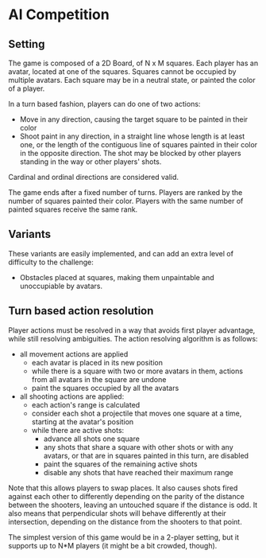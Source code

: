 # AI Competition


## Setting

The game is composed of a 2D Board, of N x M squares. Each player has an
avatar, located at one of the squares. Squares cannot be occupied by multiple
avatars. Each square may be in a neutral state, or painted the color of a
player.

In a turn based fashion, players can do one of two actions:

* Move in any direction, causing the target square to be painted in their color
* Shoot paint in any direction, in a straight line whose length is at least
  one, or the length of the contiguous line of squares painted in their color
  in the opposite direction. The shot may be blocked by other players standing
  in the way or other players' shots.

Cardinal and ordinal directions are considered valid.

The game ends after a fixed number of turns. Players are ranked by the number
of squares painted their color. Players with the same number of painted squares
receive the same rank.


## Variants

These variants are easily implemented, and can add an extra level of difficulty
to the challenge:

* Obstacles placed at squares, making them unpaintable and unoccupiable by avatars.


## Turn based action resolution

Player actions must be resolved in a way that avoids first player advantage,
while still resolving ambiguities. The action resolving algorithm is as
follows:

* all movement actions are applied
  * each avatar is placed in its new position
  * while there is a square with two or more avatars in them, actions from all
    avatars in the square are undone
  * paint the squares occupied by all the avatars
* all shooting actions are applied:
  * each action's range is calculated
  * consider each shot a projectile that moves one square at a time, starting
    at the avatar's position
  * while there are active shots:
    * advance all shots one square
    * any shots that share a square with other shots or with any avatars, or
      that are in squares painted in this turn, are disabled
    * paint the squares of the remaining active shots
    * disable any shots that have reached their maximum range

Note that this allows players to swap places. It also causes shots fired
against each other to differently depending on the parity of the distance
between the shooters, leaving an untouched square if the distance is odd. It
also means that perpendicular shots will behave differently at their
intersection, depending on the distance from the shooters to that point.

The simplest version of this game would be in a 2-player setting, but it
supports up to N\*M players (it might be a bit crowded, though).
